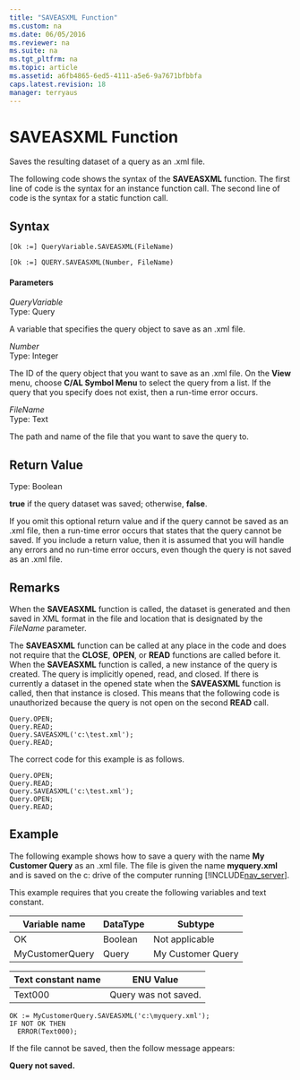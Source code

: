 ```yaml
---
title: "SAVEASXML Function"
ms.custom: na
ms.date: 06/05/2016
ms.reviewer: na
ms.suite: na
ms.tgt_pltfrm: na
ms.topic: article
ms.assetid: a6fb4865-6ed5-4111-a5e6-9a7671bfbbfa
caps.latest.revision: 18
manager: terryaus
---
```

# SAVEASXML Function
Saves the resulting dataset of a query as an .xml file.  
  
 The following code shows the syntax of the **SAVEASXML** function. The first line of code is the syntax for an instance function call. The second line of code is the syntax for a static function call.  
  
## Syntax  
  
```  
[Ok :=] QueryVariable.SAVEASXML(FileName)  
```  
  
```  
[Ok :=] QUERY.SAVEASXML(Number, FileName)  
```  
  
#### Parameters  
 *QueryVariable*  
 Type: Query  
  
 A variable that specifies the query object to save as an .xml file.  
  
 *Number*  
 Type: Integer  
  
 The ID of the query object that you want to save as an .xml file. On the **View** menu, choose **C\/AL Symbol Menu** to select the query from a list. If the query that you specify does not exist, then a run\-time error occurs.  
  
 *FileName*  
 Type: Text  
  
 The path and name of the file that you want to save the query to.  
  
## Return Value  
 Type: Boolean  
  
 **true** if the query dataset was saved; otherwise, **false**.  
  
 If you omit this optional return value and if the query cannot be saved as an .xml file, then a run\-time error occurs that states that the query cannot be saved. If you include a return value, then it is assumed that you will handle any errors and no run\-time error occurs, even though the query is not saved as an .xml file.  
  
## Remarks  
 When the **SAVEASXML** function is called, the dataset is generated and then saved in XML format in the file and location that is designated by the *FileName* parameter.  
  
 The **SAVEASXML** function can be called at any place in the code and does not require that the **CLOSE**, **OPEN**, or **READ** functions are called before it. When the **SAVEASXML** function is called, a new instance of the query is created. The query is implicitly opened, read, and closed. If there is currently a dataset in the opened state when the **SAVEASXML** function is called, then that instance is closed. This means that the following code is unauthorized because the query is not open on the second **READ** call.  
  
```  
Query.OPEN;  
Query.READ;  
Query.SAVEASXML('c:\test.xml');  
Query.READ;   
```  
  
 The correct code for this example is as follows.  
  
```  
Query.OPEN;  
Query.READ;  
Query.SAVEASXML('c:\test.xml');  
Query.OPEN;  
Query.READ;   
```  
  
## Example  
 The following example shows how to save a query with the name **My Customer Query** as an .xml file. The file is given the name **myquery.xml** and is saved on the c: drive of the computer running [!INCLUDE[nav_server](includes/nav_server_md.md)].  
  
 This example requires that you create the following variables and text constant.  
  
|Variable name|DataType|Subtype|  
|-------------------|--------------|-------------|  
|OK|Boolean|Not applicable|  
|MyCustomerQuery|Query|My Customer Query|  
  
|Text constant name|ENU Value|  
|------------------------|---------------|  
|Text000|Query was not saved.|  
  
```  
OK := MyCustomerQuery.SAVEASXML('c:\myquery.xml');  
IF NOT OK THEN  
  ERROR(Text000);  
```  
  
 If the file cannot be saved, then the follow message appears:  
  
 **Query not saved.**
